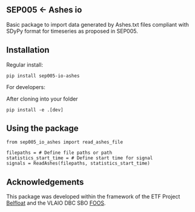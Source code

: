 SEP005 <- Ashes io
-----------------------

Basic package to import data generated by Ashes.txt files compliant with
SDyPy format for timeseries as proposed in SEP005.

Installation
------------
Regular install:
```
pip install sep005-io-ashes
```
For developers:

After cloning into your folder
```
pip install -e .[dev]
```

Using the package
------------------

```
from sep005_io_ashes import read_ashes_file

filepaths = # Define file paths or path
statistics_start_time = # Define start time for signal
signals = ReadAshes(filepaths, statistics_start_time)

```
Acknowledgements
----------------
This package was developed within the framework of the
ETF Project [Belfloat](https://www.owi-lab.be/bel-float) and
the VLAIO DBC SBO [FOOS](https://www.bluecluster.be/projecten/foos).
